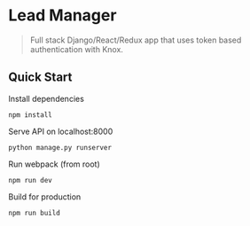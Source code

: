 # Lead Manager

> Full stack Django/React/Redux app that uses token based authentication with Knox.

## Quick Start

Install dependencies
```
npm install
```
Serve API on localhost:8000
```
python manage.py runserver
```
Run webpack (from root)
```
npm run dev
```
Build for production
```
npm run build
```

